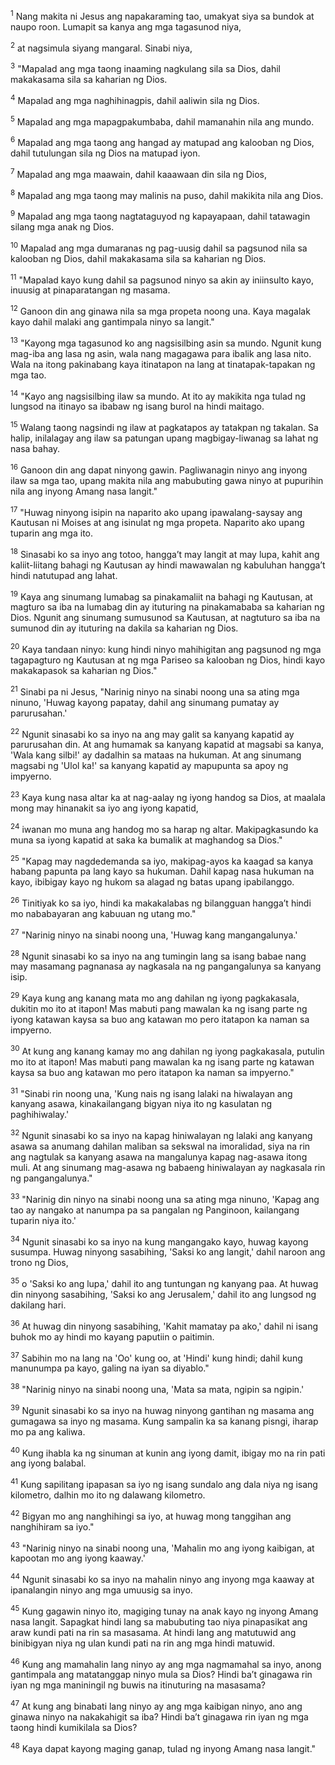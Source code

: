 <sup>1</sup>
Nang makita ni Jesus ang napakaraming tao, umakyat siya sa bundok at naupo roon. Lumapit sa kanya ang mga tagasunod niya, 

<sup>2</sup>
at nagsimula siyang mangaral. Sinabi niya, 

<sup>3</sup>
"Mapalad ang mga taong inaaming nagkulang sila sa Dios, dahil makakasama sila sa kaharian ng Dios. 

<sup>4</sup>
Mapalad ang mga naghihinagpis, dahil aaliwin sila ng Dios. 

<sup>5</sup>
Mapalad ang mga mapagpakumbaba, dahil mamanahin nila ang mundo. 

<sup>6</sup>
Mapalad ang mga taong ang hangad ay matupad ang kalooban ng Dios, dahil tutulungan sila ng Dios na matupad iyon. 

<sup>7</sup>
Mapalad ang mga maawain, dahil kaaawaan din sila ng Dios, 

<sup>8</sup>
Mapalad ang mga taong may malinis na puso, dahil makikita nila ang Dios. 

<sup>9</sup>
Mapalad ang mga taong nagtataguyod ng kapayapaan, dahil tatawagin silang mga anak ng Dios. 

<sup>10</sup>
Mapalad ang mga dumaranas ng pag-uusig dahil sa pagsunod nila sa kalooban ng Dios, dahil makakasama sila sa kaharian ng Dios. 

<sup>11</sup>
"Mapalad kayo kung dahil sa pagsunod ninyo sa akin ay iniinsulto kayo, inuusig at pinaparatangan ng masama. 

<sup>12</sup>
Ganoon din ang ginawa nila sa mga propeta noong una. Kaya magalak kayo dahil malaki ang gantimpala ninyo sa langit." 

<sup>13</sup>
"Kayong mga tagasunod ko ang nagsisilbing asin sa mundo. Ngunit kung mag-iba ang lasa ng asin, wala nang magagawa para ibalik ang lasa nito. Wala na itong pakinabang kaya itinatapon na lang at tinatapak-tapakan ng mga tao. 

<sup>14</sup>
"Kayo ang nagsisilbing ilaw sa mundo. At ito ay makikita nga tulad ng lungsod na itinayo sa ibabaw ng isang burol na hindi maitago. 

<sup>15</sup>
Walang taong nagsindi ng ilaw at pagkatapos ay tatakpan ng takalan. Sa halip, inilalagay ang ilaw sa patungan upang magbigay-liwanag sa lahat ng nasa bahay. 

<sup>16</sup>
Ganoon din ang dapat ninyong gawin. Pagliwanagin ninyo ang inyong ilaw sa mga tao, upang makita nila ang mabubuting gawa ninyo at pupurihin nila ang inyong Amang nasa langit." 

<sup>17</sup>
"Huwag ninyong isipin na naparito ako upang ipawalang-saysay ang Kautusan ni Moises at ang isinulat ng mga propeta. Naparito ako upang tuparin ang mga ito. 

<sup>18</sup>
Sinasabi ko sa inyo ang totoo, hanggaʼt may langit at may lupa, kahit ang kaliit-liitang bahagi ng Kautusan ay hindi mawawalan ng kabuluhan hanggaʼt hindi natutupad ang lahat. 

<sup>19</sup>
Kaya ang sinumang lumabag sa pinakamaliit na bahagi ng Kautusan, at magturo sa iba na lumabag din ay ituturing na pinakamababa sa kaharian ng Dios. Ngunit ang sinumang sumusunod sa Kautusan, at nagtuturo sa iba na sumunod din ay ituturing na dakila sa kaharian ng Dios. 

<sup>20</sup>
Kaya tandaan ninyo: kung hindi ninyo mahihigitan ang pagsunod ng mga tagapagturo ng Kautusan at ng mga Pariseo sa kalooban ng Dios, hindi kayo makakapasok sa kaharian ng Dios." 

<sup>21</sup>
Sinabi pa ni Jesus, "Narinig ninyo na sinabi noong una sa ating mga ninuno, 'Huwag kayong papatay, dahil ang sinumang pumatay ay parurusahan.' 

<sup>22</sup>
Ngunit sinasabi ko sa inyo na ang may galit sa kanyang kapatid ay parurusahan din. At ang humamak sa kanyang kapatid at magsabi sa kanya, 'Wala kang silbi!' ay dadalhin sa mataas na hukuman. At ang sinumang magsabi ng 'Ulol ka!' sa kanyang kapatid ay mapupunta sa apoy ng impyerno. 

<sup>23</sup>
Kaya kung nasa altar ka at nag-aalay ng iyong handog sa Dios, at maalala mong may hinanakit sa iyo ang iyong kapatid, 

<sup>24</sup>
iwanan mo muna ang handog mo sa harap ng altar. Makipagkasundo ka muna sa iyong kapatid at saka ka bumalik at maghandog sa Dios." 

<sup>25</sup>
"Kapag may nagdedemanda sa iyo, makipag-ayos ka kaagad sa kanya habang papunta pa lang kayo sa hukuman. Dahil kapag nasa hukuman na kayo, ibibigay kayo ng hukom sa alagad ng batas upang ipabilanggo. 

<sup>26</sup>
Tinitiyak ko sa iyo, hindi ka makakalabas ng bilangguan hanggaʼt hindi mo nababayaran ang kabuuan ng utang mo." 

<sup>27</sup>
"Narinig ninyo na sinabi noong una, 'Huwag kang mangangalunya.' 

<sup>28</sup>
Ngunit sinasabi ko sa inyo na ang tumingin lang sa isang babae nang may masamang pagnanasa ay nagkasala na ng pangangalunya sa kanyang isip. 

<sup>29</sup>
Kaya kung ang kanang mata mo ang dahilan ng iyong pagkakasala, dukitin mo ito at itapon! Mas mabuti pang mawalan ka ng isang parte ng iyong katawan kaysa sa buo ang katawan mo pero itatapon ka naman sa impyerno. 

<sup>30</sup>
At kung ang kanang kamay mo ang dahilan ng iyong pagkakasala, putulin mo ito at itapon! Mas mabuti pang mawalan ka ng isang parte ng katawan kaysa sa buo ang katawan mo pero itatapon ka naman sa impyerno." 

<sup>31</sup>
"Sinabi rin noong una, 'Kung nais ng isang lalaki na hiwalayan ang kanyang asawa, kinakailangang bigyan niya ito ng kasulatan ng paghihiwalay.' 

<sup>32</sup>
Ngunit sinasabi ko sa inyo na kapag hiniwalayan ng lalaki ang kanyang asawa sa anumang dahilan maliban sa sekswal na imoralidad, siya na rin ang nagtulak sa kanyang asawa na mangalunya kapag nag-asawa itong muli. At ang sinumang mag-asawa ng babaeng hiniwalayan ay nagkasala rin ng pangangalunya." 

<sup>33</sup>
"Narinig din ninyo na sinabi noong una sa ating mga ninuno, 'Kapag ang tao ay nangako at nanumpa pa sa pangalan ng Panginoon, kailangang tuparin niya ito.' 

<sup>34</sup>
Ngunit sinasabi ko sa inyo na kung mangangako kayo, huwag kayong susumpa. Huwag ninyong sasabihing, 'Saksi ko ang langit,' dahil naroon ang trono ng Dios, 

<sup>35</sup>
o 'Saksi ko ang lupa,' dahil ito ang tuntungan ng kanyang paa. At huwag din ninyong sasabihing, 'Saksi ko ang Jerusalem,' dahil ito ang lungsod ng dakilang hari. 

<sup>36</sup>
At huwag din ninyong sasabihing, 'Kahit mamatay pa ako,' dahil ni isang buhok mo ay hindi mo kayang paputiin o paitimin. 

<sup>37</sup>
Sabihin mo na lang na 'Oo' kung oo, at 'Hindi' kung hindi; dahil kung manunumpa pa kayo, galing na iyan sa diyablo." 

<sup>38</sup>
"Narinig ninyo na sinabi noong una, 'Mata sa mata, ngipin sa ngipin.' 

<sup>39</sup>
Ngunit sinasabi ko sa inyo na huwag ninyong gantihan ng masama ang gumagawa sa inyo ng masama. Kung sampalin ka sa kanang pisngi, iharap mo pa ang kaliwa. 

<sup>40</sup>
Kung ihabla ka ng sinuman at kunin ang iyong damit, ibigay mo na rin pati ang iyong balabal. 

<sup>41</sup>
Kung sapilitang ipapasan sa iyo ng isang sundalo ang dala niya ng isang kilometro, dalhin mo ito ng dalawang kilometro. 

<sup>42</sup>
Bigyan mo ang nanghihingi sa iyo, at huwag mong tanggihan ang nanghihiram sa iyo." 

<sup>43</sup>
"Narinig ninyo na sinabi noong una, 'Mahalin mo ang iyong kaibigan, at kapootan mo ang iyong kaaway.' 

<sup>44</sup>
Ngunit sinasabi ko sa inyo na mahalin ninyo ang inyong mga kaaway at ipanalangin ninyo ang mga umuusig sa inyo. 

<sup>45</sup>
Kung gagawin ninyo ito, magiging tunay na anak kayo ng inyong Amang nasa langit. Sapagkat hindi lang sa mabubuting tao niya pinapasikat ang araw kundi pati na rin sa masasama. At hindi lang ang matutuwid ang binibigyan niya ng ulan kundi pati na rin ang mga hindi matuwid. 

<sup>46</sup>
Kung ang mamahalin lang ninyo ay ang mga nagmamahal sa inyo, anong gantimpala ang matatanggap ninyo mula sa Dios? Hindi baʼt ginagawa rin iyan ng mga maniningil ng buwis na itinuturing na masasama? 

<sup>47</sup>
At kung ang binabati lang ninyo ay ang mga kaibigan ninyo, ano ang ginawa ninyo na nakakahigit sa iba? Hindi baʼt ginagawa rin iyan ng mga taong hindi kumikilala sa Dios? 

<sup>48</sup>
Kaya dapat kayong maging ganap, tulad ng inyong Amang nasa langit."